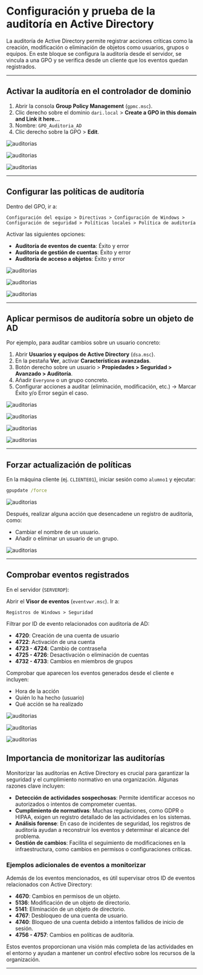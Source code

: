 # __Configuración y prueba de la auditoría en Active Directory__

La auditoría de Active Directory permite registrar acciones críticas como la creación, modificación o eliminación de objetos como usuarios, grupos o equipos. En este bloque se configura la auditoría desde el servidor, se vincula a una GPO y se verifica desde un cliente que los eventos quedan registrados.

---
## __Activar la auditoría en el controlador de dominio__

1. Abrir la consola **Group Policy Management** (`gpmc.msc`).
2. Clic derecho sobre el dominio `dari.local` > **Create a GPO in this domain and Link it here...**
3. Nombre: `GPO_Auditoria_AD`
4. Clic derecho sobre la GPO > **Edit**.

![auditorias](./img/aud/aud1.png)

![auditorias](./img/aud/aud2.png)

![auditorias](./img/aud/aud3.png)

---
## __Configurar las políticas de auditoría__

Dentro del GPO, ir a:

```
Configuración del equipo > Directivas > Configuración de Windows > Configuración de seguridad > Políticas locales > Política de auditoría
```

Activar las siguientes opciones:

- **Auditoría de eventos de cuenta**: Éxito y error
- **Auditoría de gestión de cuentas**: Éxito y error
- **Auditoría de acceso a objetos**: Éxito y error

![auditorias](./img/aud/aud4.png)

![auditorias](./img/aud/aud5.png)

![auditorias](./img/aud/aud6.png)

---
## __Aplicar permisos de auditoría sobre un objeto de AD__

Por ejemplo, para auditar cambios sobre un usuario concreto:

1. Abrir **Usuarios y equipos de Active Directory** (`dsa.msc`).
2. En la pestaña **Ver**, activar **Características avanzadas**.
3. Botón derecho sobre un usuario > **Propiedades > Seguridad > Avanzado > Auditoría**.
4. Añadir `Everyone` o un grupo concreto.
5. Configurar acciones a auditar (eliminación, modificación, etc.) → Marcar Éxito y/o Error según el caso.

![auditorias](./img/aud/aud7.png)

![auditorias](./img/aud/aud8.png)

![auditorias](./img/aud/aud9.png)

![auditorias](./img/aud/aud10.png)

---
## __Forzar actualización de políticas__

En la máquina cliente (ej. `CLIENTE01`), iniciar sesión como `alumno1` y ejecutar:

```cmd
gpupdate /force
```

![auditorias](./img/aud/aud11.png)

Después, realizar alguna acción que desencadene un registro de auditoría, como:

- Cambiar el nombre de un usuario.
- Añadir o eliminar un usuario de un grupo.

![auditorias](./img/aud/aud12.png)

---
## __Comprobar eventos registrados__

En el servidor (`SERVERDP`):

Abrir el **Visor de eventos** (`eventvwr.msc`).
Ir a:
   ```
   Registros de Windows > Seguridad
   ```

Filtrar por ID de evento relacionados con auditoría de AD:
   
   - **4720**: Creación de una cuenta de usuario
   - **4722**: Activación de una cuenta
   - **4723 - 4724**: Cambio de contraseña
   - **4725 - 4726**: Desactivación o eliminación de cuentas
   - **4732 - 4733**: Cambios en miembros de grupos

Comprobar que aparecen los eventos generados desde el cliente e incluyen:
   - Hora de la acción
   - Quién lo ha hecho (usuario)
   - Qué acción se ha realizado

![auditorias](./img/aud/aud13.png)

![auditorias](./img/aud/aud14.png)

![auditorias](./img/aud/aud15.png)

## __Importancia de monitorizar las auditorías__

Monitorizar las auditorías en Active Directory es crucial para garantizar la seguridad y el cumplimiento normativo en una organización. Algunas razones clave incluyen:

- **Detección de actividades sospechosas**: Permite identificar accesos no autorizados o intentos de comprometer cuentas.
- **Cumplimiento de normativas**: Muchas regulaciones, como GDPR o HIPAA, exigen un registro detallado de las actividades en los sistemas.
- **Análisis forense**: En caso de incidentes de seguridad, los registros de auditoría ayudan a reconstruir los eventos y determinar el alcance del problema.
- **Gestión de cambios**: Facilita el seguimiento de modificaciones en la infraestructura, como cambios en permisos o configuraciones críticas.

### __Ejemplos adicionales de eventos a monitorizar__

Además de los eventos mencionados, es útil supervisar otros ID de eventos relacionados con Active Directory:

- **4670**: Cambios en permisos de un objeto.
- **5136**: Modificación de un objeto de directorio.
- **5141**: Eliminación de un objeto de directorio.
- **4767**: Desbloqueo de una cuenta de usuario.
- **4740**: Bloqueo de una cuenta debido a intentos fallidos de inicio de sesión.
- **4756 - 4757**: Cambios en políticas de auditoría.

Estos eventos proporcionan una visión más completa de las actividades en el entorno y ayudan a mantener un control efectivo sobre los recursos de la organización.

---